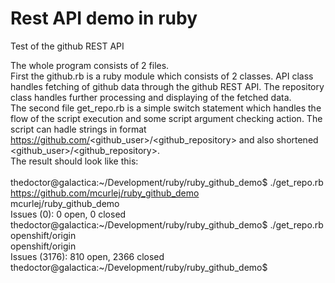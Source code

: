 # Rest API demo in ruby

Test of the github REST API

The whole program consists of 2 files.<br />
First the github.rb is a ruby module which consists of 2 classes. API class handles fetching of github data through the github REST API. The repository class handles further processing and displaying of the fetched data.<br />
The second file get_repo.rb is a simple switch statement which handles the flow of the script execution and some script argument checking action. The script can hadle strings in format https://github.com/<github_user>/<github_repository> and also shortened <github_user>/<github_repository>.<br />
The result should look like this:<br />
<br />
thedoctor@galactica:~/Development/ruby/ruby_github_demo$ ./get_repo.rb https://github.com/mcurlej/ruby_github_demo<br />
mcurlej/ruby_github_demo<br />
Issues (0): 0 open, 0 closed<br />
thedoctor@galactica:~/Development/ruby/ruby_github_demo$ ./get_repo.rb openshift/origin<br />
openshift/origin<br />
Issues (3176): 810 open, 2366 closed<br />
thedoctor@galactica:~/Development/ruby/ruby_github_demo$<br />
